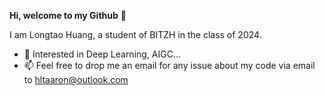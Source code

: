 **Hi, welcome to my Github** 👋  

I am Longtao Huang, a student of BITZH in the class of 2024.

- 👀 Interested in Deep Learning, AIGC...  
- 📫 Feel free to drop me an email for any issue about my code via email to hltaaron@outlook.com
